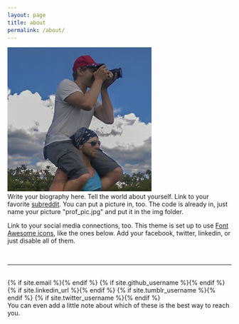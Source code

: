 ```yaml
---
layout: page
title: about
permalink: /about/
---
```


<img class="col one right" src="/img/prof_pic.jpg">

<br/>
Write your biography here. Tell the world about yourself. Link to your favorite <a href="http://reddit.com" target="blank">subreddit</a>. You can put a picture in, too. The code is already in, just name your picture "prof_pic.jpg" and put it in the img folder. 

Link to your social media connections, too. This theme is set up to use <a href="http://fortawesome.github.io/Font-Awesome/" target="blank">Font Awesome icons</a>, like the ones below. Add your facebook, twitter, linkedin, or just disable all of them. 


<br/>
<hr/>
<br/>
<span class="contacticon center">
	{% if site.email %}<a href="mailto:{{ site.email }}"><i class="fa fa-envelope-square"></i></a>{% endif %}
	{% if site.github_username %}<a href="https://github.com/{{ site.github_username }}" target="_blank"><i class="fa fa-github-square"></i></a>{% endif %}
	{% if site.linkedin_url %}<a href="{{ site.linkedin_url }}" target="_blank"><i class="fa fa-linkedin-square"></i></a>{% endif %}
	{% if site.tumblr_username %}<a href="http://{{ site.tumblr_username }}.tumblr.com/" target="_blank"><i class="fa fa-tumblr-square"></i></a>{% endif %}
	{% if site.twitter_username %}<a href="https://twitter.com/{{ site.twitter_username }}" target="_blank"><i class="fa fa-twitter-square"></i></a>{% endif %}
</span>

<div class="col three caption">
	You can even add a little note about which of these is the best way to reach you.
</div>

